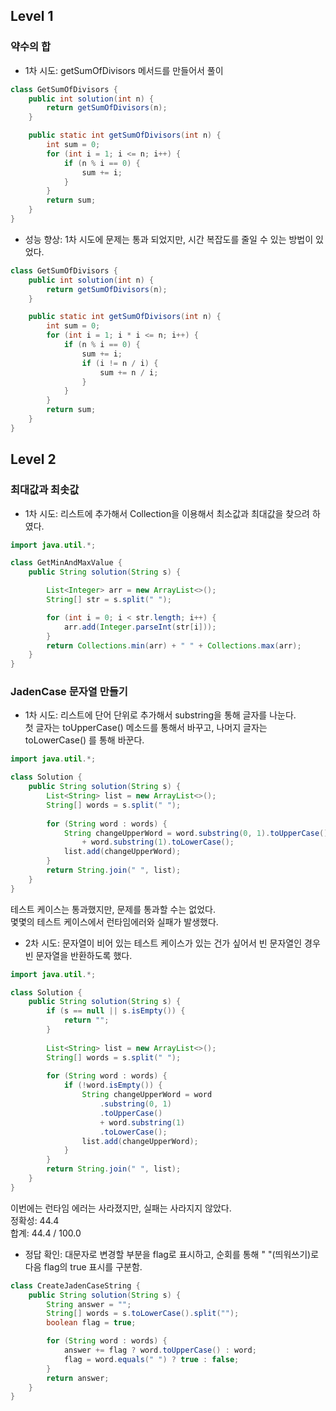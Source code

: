 ## Level 1
### 약수의 합
- 1차 시도: getSumOfDivisors 메서드를 만들어서 풀이 <br>
```java
class GetSumOfDivisors {
    public int solution(int n) {
        return getSumOfDivisors(n);
    }

    public static int getSumOfDivisors(int n) {
        int sum = 0;
        for (int i = 1; i <= n; i++) {
            if (n % i == 0) {
                sum += i;
            }
        }
        return sum;
    }
}

```
- 성능 향상: 1차 시도에 문제는 통과 되었지만, 시간 복잡도를 줄일 수 있는 방법이 있었다. <br>
```java
class GetSumOfDivisors {
    public int solution(int n) {
        return getSumOfDivisors(n);
    }

    public static int getSumOfDivisors(int n) {
        int sum = 0;
        for (int i = 1; i * i <= n; i++) {
            if (n % i == 0) {
                sum += i;
                if (i != n / i) {
                    sum += n / i;
                }
            }
        }
        return sum;
    }
}
```

## Level 2
### 최대값과 최솟값
- 1차 시도: 리스트에 추가해서 Collection을 이용해서 최소값과 최대값을 찾으려 하였다. <br>
```java
import java.util.*;

class GetMinAndMaxValue {
    public String solution(String s) {

        List<Integer> arr = new ArrayList<>();
        String[] str = s.split(" ");

        for (int i = 0; i < str.length; i++) {
            arr.add(Integer.parseInt(str[i]));
        }
        return Collections.min(arr) + " " + Collections.max(arr);
    }
}
```
### JadenCase 문자열 만들기
- 1차 시도: 리스트에 단어 단위로 추가해서 substring을 통해 글자를 나눈다. <br>
첫 글자는 toUpperCase() 메소드를 통해서 바꾸고, 나머지 글자는 toLowerCase() 를 통해 바꾼다.
```java
import java.util.*;

class Solution {
    public String solution(String s) {
        List<String> list = new ArrayList<>();
        String[] words = s.split(" ");
        
        for (String word : words) {
            String changeUpperWord = word.substring(0, 1).toUpperCase()
                + word.substring(1).toLowerCase();
            list.add(changeUpperWord);
        }
        return String.join(" ", list);
    }
}
```
테스트 케이스는 통과했지만, 문제를 통과할 수는 없었다. <br>
몇몇의 테스트 케이스에서 런타임에러와 실패가 발생했다.

- 2차 시도: 문자열이 비어 있는 테스트 케이스가 있는 건가 싶어서 빈 문자열인 경우 빈 문자열을 반환하도록 했다.
```java
import java.util.*;

class Solution {
    public String solution(String s) {
        if (s == null || s.isEmpty()) {
            return "";
        }
        
        List<String> list = new ArrayList<>();
        String[] words = s.split(" ");
        
        for (String word : words) {
            if (!word.isEmpty()) {
                String changeUpperWord = word
                    .substring(0, 1)
                    .toUpperCase()
                    + word.substring(1)
                    .toLowerCase();
                list.add(changeUpperWord);
            }
        }
        return String.join(" ", list);
    }
}
```
이번에는 런타임 에러는 사라졌지만, 실패는 사라지지 않았다. <br>
정확성: 44.4 <br>
합계: 44.4 / 100.0 <br>

- 정답 확인: 대문자로 변경할 부분을 flag로 표시하고, 순회를 통해 " "(띄워쓰기)로 다음 flag의 true 표시를 구분함.
```java
class CreateJadenCaseString {
    public String solution(String s) {
        String answer = "";
        String[] words = s.toLowerCase().split("");
        boolean flag = true;

        for (String word : words) {
            answer += flag ? word.toUpperCase() : word;
            flag = word.equals(" ") ? true : false;
        }
        return answer;
    }
}
```